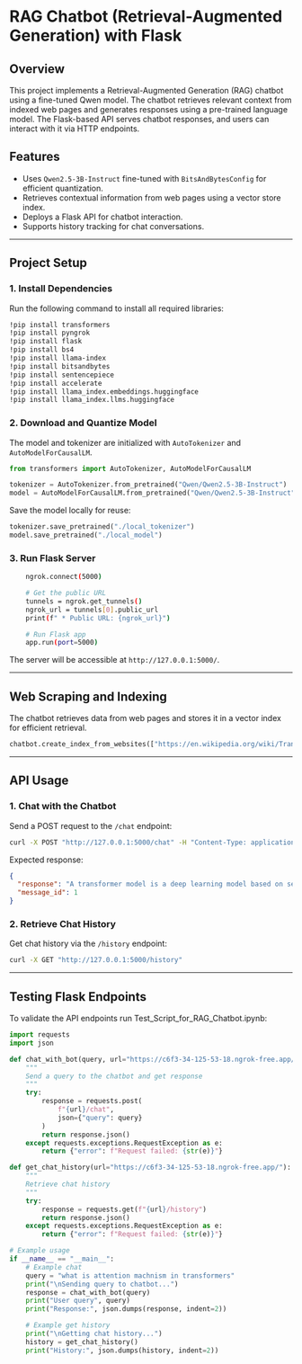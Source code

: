 # RAG Chatbot (Retrieval-Augmented Generation) with Flask

## Overview
This project implements a Retrieval-Augmented Generation (RAG) chatbot using a fine-tuned Qwen model. The chatbot retrieves relevant context from indexed web pages and generates responses using a pre-trained language model. The Flask-based API serves chatbot responses, and users can interact with it via HTTP endpoints.

## Features
- Uses `Qwen2.5-3B-Instruct` fine-tuned with `BitsAndBytesConfig` for efficient quantization.
- Retrieves contextual information from web pages using a vector store index.
- Deploys a Flask API for chatbot interaction.
- Supports history tracking for chat conversations.

---
## Project Setup
### 1. Install Dependencies
Run the following command to install all required libraries:
```sh
!pip install transformers
!pip install pyngrok
!pip install flask
!pip install bs4
!pip install llama-index
!pip install bitsandbytes
!pip install sentencepiece
!pip install accelerate
!pip install llama_index.embeddings.huggingface
!pip install llama_index.llms.huggingface
```

### 2. Download and Quantize Model
The model and tokenizer are initialized with `AutoTokenizer` and `AutoModelForCausalLM`.
```python
from transformers import AutoTokenizer, AutoModelForCausalLM

tokenizer = AutoTokenizer.from_pretrained("Qwen/Qwen2.5-3B-Instruct")
model = AutoModelForCausalLM.from_pretrained("Qwen/Qwen2.5-3B-Instruct", quantization_config=quantization_config, torch_dtype=torch.float16)
```
Save the model locally for reuse:
```python
tokenizer.save_pretrained("./local_tokenizer")
model.save_pretrained("./local_model")
```

### 3. Run Flask Server
```sh
    ngrok.connect(5000)

    # Get the public URL
    tunnels = ngrok.get_tunnels()
    ngrok_url = tunnels[0].public_url
    print(f" * Public URL: {ngrok_url}")

    # Run Flask app
    app.run(port=5000)
```
The server will be accessible at `http://127.0.0.1:5000/`.

---
## Web Scraping and Indexing
The chatbot retrieves data from web pages and stores it in a vector index for efficient retrieval.
```python
chatbot.create_index_from_websites(["https://en.wikipedia.org/wiki/Transformer_(deep_learning_architecture)"])
```

---
## API Usage
### 1. Chat with the Chatbot
Send a POST request to the `/chat` endpoint:
```sh
curl -X POST "http://127.0.0.1:5000/chat" -H "Content-Type: application/json" -d '{"query": "What is a transformer model?"}'
```
Expected response:
```json
{
  "response": "A transformer model is a deep learning model based on self-attention mechanisms...",
  "message_id": 1
}
```

### 2. Retrieve Chat History
Get chat history via the `/history` endpoint:
```sh
curl -X GET "http://127.0.0.1:5000/history"
```

---
## Testing Flask Endpoints
To validate the API endpoints run Test_Script_for_RAG_Chatbot.ipynb:
```python
import requests
import json

def chat_with_bot(query, url="https://c6f3-34-125-53-18.ngrok-free.app/"):
    """
    Send a query to the chatbot and get response
    """
    try:
        response = requests.post(
            f"{url}/chat",
            json={"query": query}
        )
        return response.json()
    except requests.exceptions.RequestException as e:
        return {"error": f"Request failed: {str(e)}"}

def get_chat_history(url="https://c6f3-34-125-53-18.ngrok-free.app/"):
    """
    Retrieve chat history
    """
    try:
        response = requests.get(f"{url}/history")
        return response.json()
    except requests.exceptions.RequestException as e:
        return {"error": f"Request failed: {str(e)}"}

# Example usage
if __name__ == "__main__":
    # Example chat
    query = "what is attention machnism in transformers"
    print("\nSending query to chatbot...")
    response = chat_with_bot(query)
    print("User query", query)
    print("Response:", json.dumps(response, indent=2))

    # Example get history
    print("\nGetting chat history...")
    history = get_chat_history()
    print("History:", json.dumps(history, indent=2))
```






